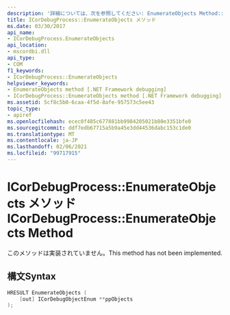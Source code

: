 ```yaml
---
description: '詳細については、次を参照してください: EnumerateObjects Method:: メソッド'
title: ICorDebugProcess::EnumerateObjects メソッド
ms.date: 03/30/2017
api_name:
- ICorDebugProcess.EnumerateObjects
api_location:
- mscordbi.dll
api_type:
- COM
f1_keywords:
- ICorDebugProcess::EnumerateObjects
helpviewer_keywords:
- EnumerateObjects method [.NET Framework debugging]
- ICorDebugProcess::EnumerateObjects method [.NET Framework debugging]
ms.assetid: 5cf8c5b0-6caa-4f5d-8afe-957573c5ee43
topic_type:
- apiref
ms.openlocfilehash: ecec0f485c677881bb9984205021b80e3351bfe0
ms.sourcegitcommit: ddf7edb67715a5b9a45e3dd44536dabc153c1de0
ms.translationtype: MT
ms.contentlocale: ja-JP
ms.lasthandoff: 02/06/2021
ms.locfileid: "99717915"
---
```

# <a name="icordebugprocessenumerateobjects-method"></a><span data-ttu-id="1eac7-103">ICorDebugProcess::EnumerateObjects メソッド</span><span class="sxs-lookup"><span data-stu-id="1eac7-103">ICorDebugProcess::EnumerateObjects Method</span></span>

<span data-ttu-id="1eac7-104">このメソッドは実装されていません。</span><span class="sxs-lookup"><span data-stu-id="1eac7-104">This method has not been implemented.</span></span>  
  
## <a name="syntax"></a><span data-ttu-id="1eac7-105">構文</span><span class="sxs-lookup"><span data-stu-id="1eac7-105">Syntax</span></span>  
  
```cpp  
HRESULT EnumerateObjects (  
    [out] ICorDebugObjectEnum **ppObjects  
);  
```
